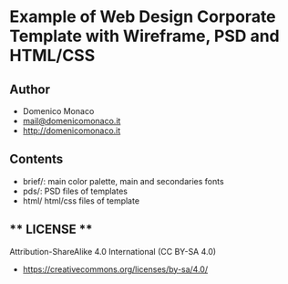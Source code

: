 # Example of Web Design Corporate Template with Wireframe, PSD and HTML/CSS

## **Author**
 * Domenico Monaco
 * mail@domenicomonaco.it
 * http://domenicomonaco.it

## **Contents**
 * brief/: main color palette, main and secondaries fonts
 * pds/: PSD files of templates
 * html/ html/css files of template
 
 ## ** LICENSE **
Attribution-ShareAlike 4.0 International (CC BY-SA 4.0)
 * https://creativecommons.org/licenses/by-sa/4.0/